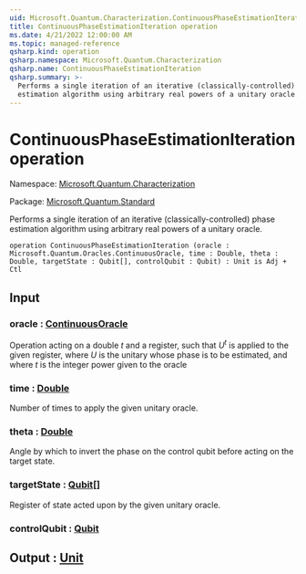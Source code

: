 ```yaml
---
uid: Microsoft.Quantum.Characterization.ContinuousPhaseEstimationIteration
title: ContinuousPhaseEstimationIteration operation
ms.date: 4/21/2022 12:00:00 AM
ms.topic: managed-reference
qsharp.kind: operation
qsharp.namespace: Microsoft.Quantum.Characterization
qsharp.name: ContinuousPhaseEstimationIteration
qsharp.summary: >-
  Performs a single iteration of an iterative (classically-controlled) phase
  estimation algorithm using arbitrary real powers of a unitary oracle.
---
```


# ContinuousPhaseEstimationIteration operation

Namespace: [Microsoft.Quantum.Characterization](xref:Microsoft.Quantum.Characterization)

Package: [Microsoft.Quantum.Standard](https://nuget.org/packages/Microsoft.Quantum.Standard)


Performs a single iteration of an iterative (classically-controlled) phaseestimation algorithm using arbitrary real powers of a unitary oracle.

```qsharp
operation ContinuousPhaseEstimationIteration (oracle : Microsoft.Quantum.Oracles.ContinuousOracle, time : Double, theta : Double, targetState : Qubit[], controlQubit : Qubit) : Unit is Adj + Ctl
```


## Input

### oracle : [ContinuousOracle](xref:Microsoft.Quantum.Oracles.ContinuousOracle)

Operation acting on a double $t$ and a register,such that $U^t$ is applied to the given register, where $U$ is the unitarywhose phase is to be estimated, and where $t$ is the integer powergiven to the oracle


### time : [Double](xref:microsoft.quantum.qsharp.valueliterals#double-literals)

Number of times to apply the given unitary oracle.


### theta : [Double](xref:microsoft.quantum.qsharp.valueliterals#double-literals)

Angle by which to invert the phase on the control qubit beforeacting on the target state.


### targetState : [Qubit](xref:microsoft.quantum.qsharp.valueliterals#qubit-literals)[]

Register of state acted upon by the given unitary oracle.


### controlQubit : [Qubit](xref:microsoft.quantum.qsharp.valueliterals#qubit-literals)





## Output : [Unit](xref:microsoft.quantum.qsharp.valueliterals#unit-literal)

